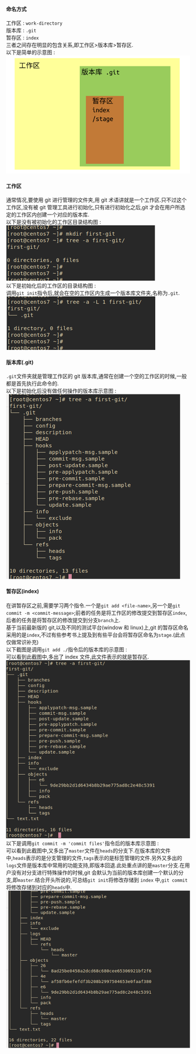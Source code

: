 #### 命名方式

工作区 : `work-directory`  
版本库 : `.git`  
暂存区 : `index`  
三者之间存在明显的包含关系,即工作区>版本库>暂存区.  
以下是简单的示意图 :  
![](assets/工作区,版本库,暂存区的认识-6aea8315.png)

#### 工作区

通常情况,要使用 git 进行管理的文件夹,用 git 术语讲就是一个工作区.只不过这个工作区,没有被 git 管理工具进行初始化,只有进行初始化之后,git 才会在用户所选定的工作区内创建一个对应的版本库.  
以下是没有被初始化的工作区目录结构图 :  
![](assets/工作区,版本库,暂存区的认识-366ec83c.png)  
以下是初始化后的工作区的目录结构图 :  
调用`git init`指令后,就会在空的工作区内生成一个版本库文件夹,名称为`.git`.
![](assets/工作区,版本库,暂存区的认识-2894e32c.png)

#### 版本库(.git)

`.git`文件夹就是管理工作区的 git 版本库,通常在创建一个空的工作区的时候,一般都是首先执行此命令的.  
以下是初始化后没有做任何操作的版本库示意图 :  
![](assets/工作区,版本库,暂存区的认识-e790f12b.png)

#### 暂存区(index)

在讲暂存区之前,需要学习两个指令.一个是`git add <file-name>`,另一个是`git commit -m <commit-message>`;前者的任务是将工作区的修改提交到暂存区`index`,后者的任务是将暂存区的修改提交到分支`branch`上.  
基于当前最新版的 git,以及不同的测试平台(window 和 linux)上,git 的暂存区命名采用的是`index`,不过有些参考书上提及到有些平台会将暂存区命名为`stage`.(此点仅做常识补充)  
以下截图是调用`git add ./`指令后的版本库的示意图 :  
可以看到此截图中,多出了 index 文件,此文件表示的就是暂存区.  
![](assets/工作区,版本库,暂存区的认识-9daaaab3.png)  
以下是调用`git commit -m 'commit files'`指令后的版本库示意图 :  
可以看到此截图中,又多出了`master`文件在`heads`的分支下.在版本库的文件中,`heads`表示的是分支管理的文件,`tags`表示的是标签管理的文件.另外又多出的`logs`文件是版本库中常用的功能支持,即版本回退.此处重点讲的是`master`分支.在用户没有对分支进行特殊操作的时候,git 会默认为当前的版本库创建一个默认的分支,即`master`.结合开头所说的,可总结`git init`将修改存储到 `index` 中,`git commit`将修改存储到对应的`heads`中.  
![](assets/工作区,版本库,暂存区的认识-e112cd11.png)
